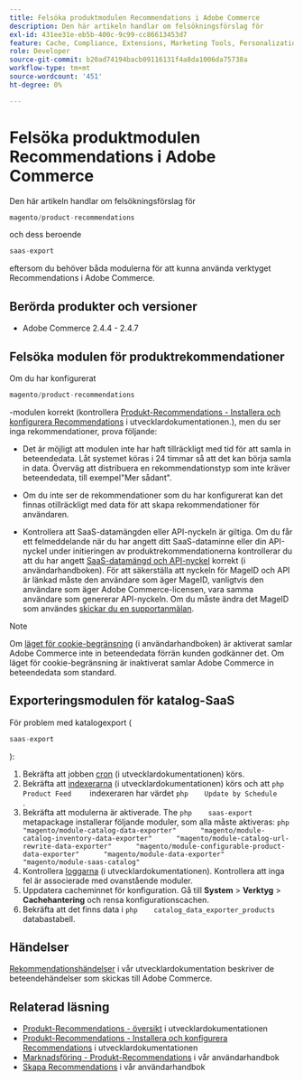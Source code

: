 ```yaml
---
title: Felsöka produktmodulen Recommendations i Adobe Commerce
description: Den här artikeln handlar om felsökningsförslag för
exl-id: 431ee31e-eb5b-400c-9c99-cc86613453d7
feature: Cache, Compliance, Extensions, Marketing Tools, Personalization, Products, Recommendations
role: Developer
source-git-commit: b20ad74194bacb09116131f4a8da1006da75738a
workflow-type: tm+mt
source-wordcount: '451'
ht-degree: 0%

---
```


# Felsöka produktmodulen Recommendations i Adobe Commerce

Den här artikeln handlar om felsökningsförslag för

```php
magento/product-recommendations
```

och dess beroende

```php
saas-export
```

eftersom du behöver båda modulerna för att kunna använda verktyget Recommendations i Adobe Commerce.

## Berörda produkter och versioner

* Adobe Commerce 2.4.4 - 2.4.7

## Felsöka modulen för produktrekommendationer

Om du har konfigurerat

```php
magento/product-recommendations
```

-modulen korrekt (kontrollera [Produkt-Recommendations - Installera och konfigurera Recommendations](https://devdocs.magento.com/recommendations/install-configure.html) i utvecklardokumentationen.), men du ser inga rekommendationer, prova följande:

* Det är möjligt att modulen inte har haft tillräckligt med tid för att samla in beteendedata. Låt systemet köras i 24 timmar så att det kan börja samla in data. Överväg att distribuera en rekommendationstyp som inte kräver beteendedata, till exempel&quot;Mer sådant&quot;.

* Om du inte ser de rekommendationer som du har konfigurerat kan det finnas otillräckligt med data för att skapa rekommendationer för användaren.

* Kontrollera att SaaS-datamängden eller API-nyckeln är giltiga. Om du får ett felmeddelande när du har angett ditt SaaS-dataminne eller din API-nyckel under initieringen av produktrekommendationerna kontrollerar du att du har angett [SaaS-datamängd och API-nyckel](https://docs.magento.com/user-guide/configuration/services/saas.html) korrekt (i användarhandboken). För att säkerställa att nyckeln för MageID och API är länkad måste den användare som äger MageID, vanligtvis den användare som äger Adobe Commerce-licensen, vara samma användare som genererar API-nyckeln. Om du måste ändra det MageID som användes [skickar du en supportanmälan](/help/help-center-guide/help-center/magento-help-center-user-guide.md#submit-ticket).

>[!NOTE]
>
>Om [läget för cookie-begränsning](https://docs.magento.com/m2/ce/user_guide/stores/compliance-cookie-restriction-mode.html) (i användarhandboken) är aktiverat samlar Adobe Commerce inte in beteendedata förrän kunden godkänner det. Om läget för cookie-begränsning är inaktiverat samlar Adobe Commerce in beteendedata som standard.

## Exporteringsmodulen för katalog-SaaS

För problem med katalogexport (

```php
saas-export
```

):

1. Bekräfta att jobben [cron](https://devdocs.magento.com/guides/v2.3/config-guide/cli/config-cli-subcommands-cron.html) (i utvecklardokumentationen) körs.
1. Bekräfta att [indexerarna](https://devdocs.magento.com/guides/v2.3/config-guide/cli/config-cli-subcommands-index.html) (i utvecklardokumentationen) körs och att    ```php    Product Feed    ```    indexeraren har värdet    ```php    Update by Schedule    ```    .
1. Bekräfta att modulerna är aktiverade. The    ```php    saas-export    ```    metapackage installerar följande moduler, som alla måste aktiveras:    ```php    "magento/module-catalog-data-exporter"      "magento/module-catalog-inventory-data-exporter"      "magento/module-catalog-url-rewrite-data-exporter"      "magento/module-configurable-product-data-exporter"      "magento/module-data-exporter"      "magento/module-saas-catalog"    ```
1. Kontrollera [loggarna](https://devdocs.magento.com/guides/v2.3/config-guide/cli/logging.html) (i utvecklardokumentationen). Kontrollera att inga fel är associerade med ovanstående moduler.
1. Uppdatera cacheminnet för konfiguration. Gå till **System** > **Verktyg** > **Cachehantering** och rensa konfigurationscachen.
1. Bekräfta att det finns data i    ```php    catalog_data_exporter_products    ```    databastabell.

## Händelser

[Rekommendationshändelser](https://devdocs.magento.com/recommendations/verify.html) i vår utvecklardokumentation beskriver de beteendehändelser som skickas till Adobe Commerce.

## Relaterad läsning

* [Produkt-Recommendations - översikt](https://devdocs.magento.com/recommendations/product-recs.html) i utvecklardokumentationen
* [Produkt-Recommendations - Installera och konfigurera Recommendations](https://devdocs.magento.com/recommendations/install-configure.html) i utvecklardokumentationen
* [Marknadsföring - Produkt-Recommendations](https://docs.magento.com/m2/ee/user_guide/marketing/product-recommendations.html) i vår användarhandbok
* [Skapa Recommendations](https://docs.magento.com/m2/ee/user_guide/marketing/create-new-rec.html) i vår användarhandbok
